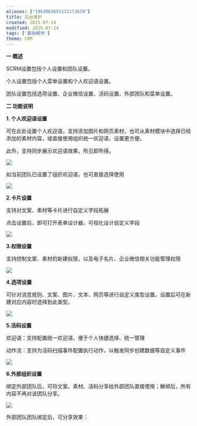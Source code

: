 ```yaml
---
aliases: ["1963063655131172670"]
title: 后台维护
created: 2025-07-14
modified: 2025-07-14
tags: ['基础模块']
theme: CRM
---
```


**一 概述**

SCRM设置包括个人设置和团队设置。

个人设置包括个人菜单设置和个人欢迎语设置。

团队设置包括选项设置、企业微信设置、活码设置、外部团队和菜单设置。

**二 功能说明**

**1. 个人欢迎语设置**

可在此处设置个人欢迎语，支持添加图片和网页素材，也可从素材模块中选择已经添加的素材内容，或直接使用组织统一欢迎语，设置更方便。

此外，支持同步展示欢迎语效果，所见即所得。

![](https://myhelpdoc.oss-cn-heyuan.aliyuncs.com/mdimages/b99825c15039c19734671829b8a15c5d.jpg)

如当前团队已设置了组织欢迎语，也可直接选择使用

![](https://myhelpdoc.oss-cn-heyuan.aliyuncs.com/mdimages/46e3c726a8e0c936ee34c7e932f2ea0b.jpg)

**2.卡片设置**

支持对文案、素材等卡片进行自定义字段拓展

点击设置后，即可打开表单设计器，可视化设计自定义字段

![](https://myhelpdoc.oss-cn-heyuan.aliyuncs.com/mdimages/84ff7b01498a233bfbaf784055458e88.jpg)

**3.权限设置**

支持控制文案、素材的新建权限，以及电子名片、企业微信相关功能管理权限

![](https://myhelpdoc.oss-cn-heyuan.aliyuncs.com/mdimages/a5aedfcd1eb8c840c95a10004a47c0c0.jpg)

**4.选项设置**

可针对消息规则、文案、图片、文本、网页等进行自定义类型设置。设置后可在新建对应内容时选择到此类型。

![](https://myhelpdoc.oss-cn-heyuan.aliyuncs.com/mdimages/89d0cc66ef9d34889178418fd315a1ce.jpg)

**5.活码设置**

欢迎语：支持配置统一欢迎语，便于个人快捷选择、统一管理

动作流：支持为活码扫描事件配置执行动作，以触发同步创建数据等自定义事件

![](https://myhelpdoc.oss-cn-heyuan.aliyuncs.com/mdimages/c479dd84c2dd30d0a5bc5e7237a7d3ef.jpg)

**6.外部组织设置**

绑定外部团队后，可将文案、素材、活码分享给外部团队直接使用；解绑后，所有内容不再对该团队分享。

![](https://myhelpdoc.oss-cn-heyuan.aliyuncs.com/mdimages/27b8e8556217f7d31abb7ce15e846399.jpg)

外部团队团队绑定后，可分享效果：

